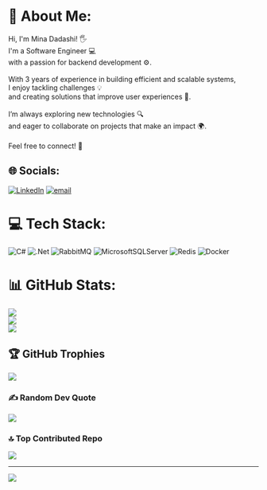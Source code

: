 # 💫 About Me:
Hi, I'm Mina Dadashi! 🖐<br>I'm a Software Engineer 💻<br>with a passion for backend development ⚙️.<br><br>With 3 years of experience in building efficient and scalable systems,<br>I enjoy tackling challenges 💡<br>and creating solutions that improve user experiences 🌟.<br><br>I’m always exploring new technologies 🔍<br>and eager to collaborate on projects that make an impact 🌍.<br><br>Feel free to connect! 🤝


## 🌐 Socials:
[![LinkedIn](https://img.shields.io/badge/LinkedIn-%230077B5.svg?logo=linkedin&logoColor=white)](https://linkedin.com/in/www.linkedin.com/in/mina-dadashi) [![email](https://img.shields.io/badge/Email-D14836?logo=gmail&logoColor=white)](mailto:minadadashi1376@gmail.com) 

# 💻 Tech Stack:
![C#](https://img.shields.io/badge/c%23-%23239120.svg?style=for-the-badge&logo=csharp&logoColor=white) ![.Net](https://img.shields.io/badge/.NET-5C2D91?style=for-the-badge&logo=.net&logoColor=white) ![RabbitMQ](https://img.shields.io/badge/rabbitmq-FF6600?style=for-the-badge&logo=rabbitmq&logoColor=white) ![MicrosoftSQLServer](https://img.shields.io/badge/Microsoft%20SQL%20Server-CC2927?style=for-the-badge&logo=microsoft%20sql%20server&logoColor=white) ![Redis](https://img.shields.io/badge/redis-%23DD0031.svg?style=for-the-badge&logo=redis&logoColor=white) ![Docker](https://img.shields.io/badge/docker-%230db7ed.svg?style=for-the-badge&logo=docker&logoColor=white)
# 📊 GitHub Stats:
![](https://github-readme-stats.vercel.app/api?username=MinaDdshi&theme=one_dark_pro&hide_border=false&include_all_commits=true&count_private=true)<br/>
![](https://github-readme-streak-stats.herokuapp.com/?user=MinaDdshi&theme=one_dark_pro&hide_border=false)<br/>
![](https://github-readme-stats.vercel.app/api/top-langs/?username=MinaDdshi&theme=one_dark_pro&hide_border=false&include_all_commits=true&count_private=true&layout=compact)

## 🏆 GitHub Trophies
![](https://github-profile-trophy.vercel.app/?username=MinaDdshi&theme=onedark&no-frame=false&no-bg=true&margin-w=4)

### ✍️ Random Dev Quote
![](https://quotes-github-readme.vercel.app/api?type=vetical&theme=gruvbox)

### 🔝 Top Contributed Repo
![](https://github-contributor-stats.vercel.app/api?username=MinaDdshi&limit=5&theme=onedark&combine_all_yearly_contributions=true)

---
[![](https://visitcount.itsvg.in/api?id=MinaDdshi&icon=10&color=6)](https://visitcount.itsvg.in)

<!-- Proudly created with GPRM ( https://gprm.itsvg.in ) -->

